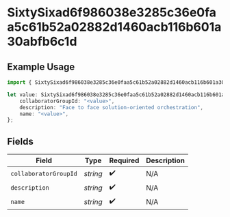# SixtySixad6f986038e3285c36e0faa5c61b52a02882d1460acb116b601a30abfb6c1d

## Example Usage

```typescript
import { SixtySixad6f986038e3285c36e0faa5c61b52a02882d1460acb116b601a30abfb6c1d } from "@wingspan/payments/sdk/models/shared";

let value: SixtySixad6f986038e3285c36e0faa5c61b52a02882d1460acb116b601a30abfb6c1d = {
    collaboratorGroupId: "<value>",
    description: "Face to face solution-oriented orchestration",
    name: "<value>",
};
```

## Fields

| Field                 | Type                  | Required              | Description           |
| --------------------- | --------------------- | --------------------- | --------------------- |
| `collaboratorGroupId` | *string*              | :heavy_check_mark:    | N/A                   |
| `description`         | *string*              | :heavy_check_mark:    | N/A                   |
| `name`                | *string*              | :heavy_check_mark:    | N/A                   |